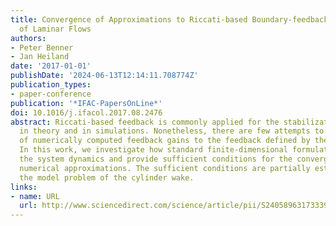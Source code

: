 ```yaml
---
title: Convergence of Approximations to Riccati-based Boundary-feedback Stabilization
  of Laminar Flows
authors:
- Peter Benner
- Jan Heiland
date: '2017-01-01'
publishDate: '2024-06-13T12:14:11.708774Z'
publication_types:
- paper-conference
publication: '*IFAC-PapersOnLine*'
doi: 10.1016/j.ifacol.2017.08.2476
abstract: Riccati-based feedback is commonly applied for the stabilization of flows
  in theory and in simulations. Nonetheless, there are few attempts to show the convergence
  of numerically computed feedback gains to the feedback defined by the actual model.
  In this work, we investigate how standard finite-dimensional formulations approximate
  the system dynamics and provide sufficient conditions for the convergence of the
  numerical approximations. The sufficient conditions are partially established for
  the model problem of the cylinder wake.
links:
- name: URL
  url: http://www.sciencedirect.com/science/article/pii/S2405896317333931
---
```

